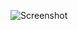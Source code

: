 ![Screenshot](https://raw.githubusercontent.com/Cryakl/Ultimate-RAT-Collection/refs/heads/main/TgRat/Screenshot.png)
